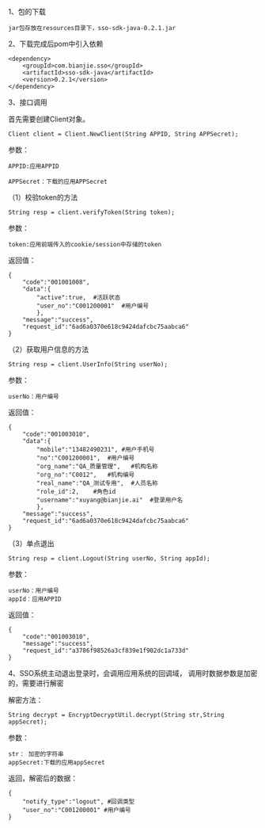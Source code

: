 1、包的下载

    jar包存放在resources目录下，sso-sdk-java-0.2.1.jar


2、下载完成后pom中引入依赖

    <dependency>
        <groupId>com.bianjie.sso</groupId>
        <artifactId>sso-sdk-java</artifactId>
        <version>0.2.1</version>
    </dependency>

3、接口调用

首先需要创建Client对象。

    Client client = Client.NewClient(String APPID, String APPSecret);
参数：
    
    APPID:应用APPID

    APPSecret：下载的应用APPSecret

（1）校验token的方法

    String resp = client.verifyToken(String token);
参数：

    token:应用前端传入的cookie/session中存储的token
返回值：

    {
        "code":"001001008",
        "data":{
            "active":true,  #活跃状态
            "user_no":"C001200001"  #用户编号
            },
        "message":"success",
        "request_id":"6ad6a0370e618c9424dafcbc75aabca6"
    }

（2）获取用户信息的方法

    String resp = client.UserInfo(String userNo);
参数：

    userNo：用户编号
返回值：

    {
        "code":"001003010",
        "data":{
            "mobile":"13482490231", #用户手机号
            "no":"C001200001",  #用户编号
            "org_name":"QA_质量管理",   #机构名称
            "org_no":"C0012",   #机构编号
            "real_name":"QA_测试专用",  #人员名称
            "role_id":2,    #角色id
            "username":"xuyang@bianjie.ai"  #登录用户名
            },
        "message":"success",
        "request_id":"6ad6a0370e618c9424dafcbc75aabca6"
    }

（3）单点退出

    String resp = client.Logout(String userNo, String appId);  
参数：

    userNo：用户编号
    appId：应用APPID
返回值：

    {
        "code":"001003010",
        "message":"success",
        "request_id":"a3786f98526a3cf839e1f902dc1a733d"
    }

4、SSO系统主动退出登录时，会调用应用系统的回调域， 调用时数据参数是加密的，需要进行解密

解密方法：

    String decrypt = EncryptDecryptUtil.decrypt(String str,String appSecret);
参数：

    str： 加密的字符串
    appSecret:下载的应用appSecret

返回，解密后的数据：

    {
        "notify_type":"logout", #回调类型
        "user_no":"C001200001" #用户编号
    }